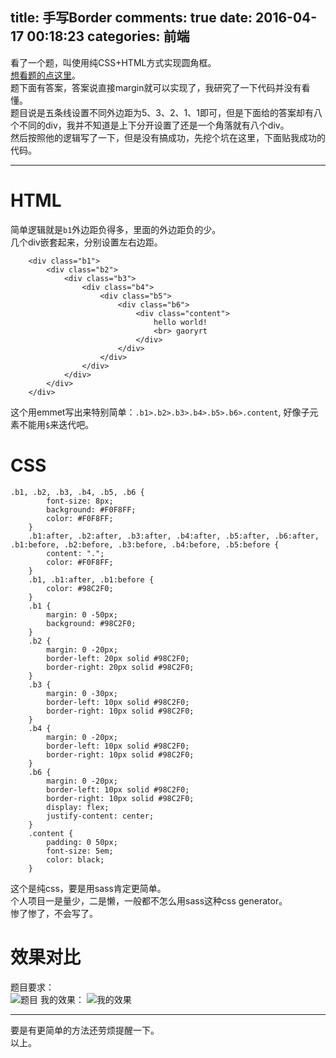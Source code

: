 title: 手写Border
comments: true
date: 2016-04-17 00:18:23
categories: 前端
---
看了一个题，叫使用纯CSS+HTML方式实现圆角框。  
[想看题的点这里](http://yjbys.com/bishi/timu/613776.html)。  
题下面有答案，答案说直接margin就可以实现了，我研究了一下代码并没有看懂。  
题目说是五条线设置不同外边距为5、3、2、1、1即可，但是下面给的答案却有八个不同的div，我并不知道是上下分开设置了还是一个角落就有八个div。    
然后按照他的逻辑写了一下，但是没有搞成功，先挖个坑在这里，下面贴我成功的代码。  
***
# HTML
简单逻辑就是`b1`外边距负得多，里面的外边距负的少。  
几个div嵌套起来，分别设置左右边距。  
```
    <div class="b1">
        <div class="b2">
            <div class="b3">
                <div class="b4">
                    <div class="b5">
                        <div class="b6">
                            <div class="content">
                                hello world!
                                <br> gaoryrt
                            </div>
                        </div>
                    </div>
                </div>
            </div>
        </div>
    </div>
```
这个用emmet写出来特别简单：`.b1>.b2>.b3>.b4>.b5>.b6>.content`, 好像子元素不能用`$`来迭代吧。  

# CSS
```
.b1, .b2, .b3, .b4, .b5, .b6 {
        font-size: 8px;
        background: #F0F8FF;
        color: #F0F8FF;
    }
    .b1:after, .b2:after, .b3:after, .b4:after, .b5:after, .b6:after, .b1:before, .b2:before, .b3:before, .b4:before, .b5:before {
        content: ".";
        color: #F0F8FF;
    }
    .b1, .b1:after, .b1:before {
        color: #98C2F0;
    }
    .b1 {
        margin: 0 -50px;
        background: #98C2F0;
    }
    .b2 {
        margin: 0 -20px;
        border-left: 20px solid #98C2F0;
        border-right: 20px solid #98C2F0;
    }
    .b3 {
        margin: 0 -30px;
        border-left: 10px solid #98C2F0;
        border-right: 10px solid #98C2F0;
    }
    .b4 {
        margin: 0 -20px;
        border-left: 10px solid #98C2F0;
        border-right: 10px solid #98C2F0;
    }
    .b6 {
        margin: 0 -20px;
        border-left: 10px solid #98C2F0;
        border-right: 10px solid #98C2F0;
        display: flex;
        justify-content: center;
    }
    .content {
        padding: 0 50px;
        font-size: 5em;
        color: black;
    }
```
这个是纯css，要是用sass肯定更简单。  
个人项目一是量少，二是懒，一般都不怎么用sass这种css generator。  
惨了惨了，不会写了。
# 效果对比
题目要求：  
![题目](http://7xs4ih.com1.z0.glb.clouddn.com/3927-14050G10346119.png)
我的效果：
![我的效果](http://7xs4ih.com1.z0.glb.clouddn.com/myversion.png)
***
要是有更简单的方法还劳烦提醒一下。  
以上。


